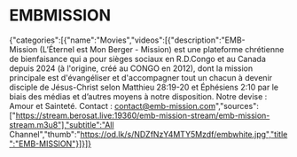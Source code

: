 # EMBMISSION
{"categories":[{"name":"Movies","videos":[{"description":"EMB-Mission (L’Éternel est Mon Berger - Mission) est une plateforme chrétienne de bienfaisance qui a pour sièges sociaux en R.D.Congo et au Canada depuis 2024 (à l'origine, créé au CONGO en 2012), dont la mission principale est d'évangéliser et d'accompagner tout un chacun à devenir disciple de Jésus-Christ selon Matthieu 28:19-20 et Éphésiens 2:10 par le biais des médias et d’autres moyens à notre disposition. Notre devise : Amour et Sainteté. Contact : contact@emb-mission.com","sources":["https://stream.berosat.live:19360/emb-mission-stream/emb-mission-stream.m3u8"],"subtitle":"All Channel","thumb":"https://od.lk/s/NDZfNzY4MTY5Mzdf/embwhite.jpg","title":"EMB-MISSION"}]}]}
